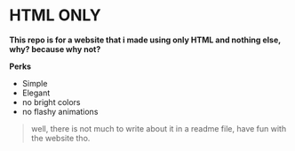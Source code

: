 # HTML ONLY
**This repo is for a website that i made using only HTML and nothing else, why? because why not?**

**Perks**
- Simple
- Elegant
- no bright colors
- no flashy animations

> well, there is not much to write about it in a readme file, have fun with the website tho.